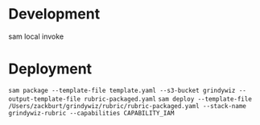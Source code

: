 # Development

sam local invoke

# Deployment

`sam package --template-file template.yaml --s3-bucket grindywiz --output-template-file rubric-packaged.yaml`
`sam deploy --template-file /Users/zackburt/grindywiz/rubric/rubric-packaged.yaml --stack-name grindywiz-rubric --capabilities CAPABILITY_IAM`

